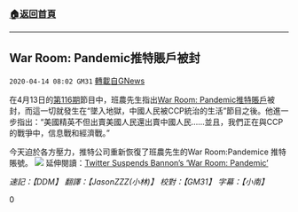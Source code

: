 ###  [:house:返回首頁](https://github.com/ourhimalayas/txt)
---

## War Room: Pandemic推特賬戶被封
`2020-04-14 08:02 GM31` [轉載自GNews](https://gnews.org/zh-hant/172551/)

在4月13日的[第116期](https://www.youtube.com/watch?v=L7KjJBH7diA)節目中，班農先生指出[War Room: Pandemic推特賬戶](https://www.twitter.com/warroom2020)被封，而這一切就發生在“墜入地獄，中國人民被CCP統治的生活”節目之後。他進一步指出：“美國精英不但出賣美國人民還出賣中國人民……並且，我們正在與CCP的戰爭中，信息戰和經濟戰。”

今天迫於各方壓力，推特公司重新恢復了班農先生的War Room:Pandemice 推特賬號。
![](https://s3.amazonaws.com/gnews-media-offload/wp-content/uploads/2020/04/14075215/twitter-2-1.jpg)
延伸閱讀：[Twitter Suspends Bannon’s ‘War Room: Pandemic’](https://gnews.org/171556/)

*速記：【DDM】 翻譯：【JasonZZZ(小林)】 校對：【GM31】 字幕：【小南】*

0
